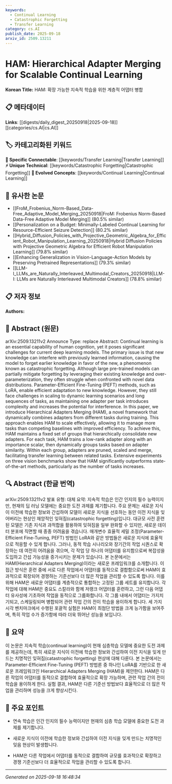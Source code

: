 ```yaml
---
keywords:
  - Continual Learning
  - Catastrophic Forgetting
  - Transfer Learning
category: cs.AI
publish_date: 2025-09-18
arxiv_id: 2509.13211
---
```


<!-- KEYWORD_LINKING_METADATA:
{
  "processed_timestamp": "2025-09-22 22:26:24.374485",
  "vocabulary_version": "1.0",
  "selected_keywords": [
    "Continual Learning",
    "Catastrophic Forgetting",
    "Transfer Learning"
  ],
  "rejected_keywords": [
    "Parameter-Efficient Fine-Tuning",
    "Hierarchical Adapters Merging"
  ],
  "similarity_scores": {
    "Continual Learning": 0.85,
    "Catastrophic Forgetting": 0.8,
    "Transfer Learning": 0.82
  },
  "extraction_method": "AI_prompt_based",
  "budget_applied": true
}
-->


# HAM: Hierarchical Adapter Merging for Scalable Continual Learning

**Korean Title:** HAM: 확장 가능한 지속적 학습을 위한 계층적 어댑터 병합

## 📋 메타데이터

**Links**: [[digests/daily_digest_20250918|2025-09-18]]   [[categories/cs.AI|cs.AI]]

## 🏷️ 카테고리화된 키워드
**🔗 Specific Connectable**: [[keywords/Transfer Learning|Transfer Learning]]
**⚡ Unique Technical**: [[keywords/Catastrophic Forgetting|Catastrophic Forgetting]]
**🚀 Evolved Concepts**: [[keywords/Continual Learning|Continual Learning]]

## 🔗 유사한 논문
- [[FroM_Frobenius_Norm-Based_Data-Free_Adaptive_Model_Merging_20250918|FroM: Frobenius Norm-Based Data-Free Adaptive Model Merging]] (80.5% similar)
- [[Personalization on a Budget: Minimally-Labeled Continual Learning for Resource-Efficient Seizure Detection]] (80.2% similar)
- [[Hybrid_Diffusion_Policies_with_Projective_Geometric_Algebra_for_Efficient_Robot_Manipulation_Learning_20250918|Hybrid Diffusion Policies with Projective Geometric Algebra for Efficient Robot Manipulation Learning]] (79.8% similar)
- [[Enhancing Generalization in Vision-Language-Action Models by Preserving Pretrained Representations]] (79.3% similar)
- [[LLM-I_LLMs_are_Naturally_Interleaved_Multimodal_Creators_20250918|LLM-I: LLMs are Naturally Interleaved Multimodal Creators]] (78.8% similar)

## 📋 저자 정보

**Authors:** 

## 📄 Abstract (원문)

arXiv:2509.13211v2 Announce Type: replace 
Abstract: Continual learning is an essential capability of human cognition, yet it poses significant challenges for current deep learning models. The primary issue is that new knowledge can interfere with previously learned information, causing the model to forget earlier knowledge in favor of the new, a phenomenon known as catastrophic forgetting. Although large pre-trained models can partially mitigate forgetting by leveraging their existing knowledge and over-parameterization, they often struggle when confronted with novel data distributions. Parameter-Efficient Fine-Tuning (PEFT) methods, such as LoRA, enable efficient adaptation to new knowledge. However, they still face challenges in scaling to dynamic learning scenarios and long sequences of tasks, as maintaining one adapter per task introduces complexity and increases the potential for interference. In this paper, we introduce Hierarchical Adapters Merging (HAM), a novel framework that dynamically combines adapters from different tasks during training. This approach enables HAM to scale effectively, allowing it to manage more tasks than competing baselines with improved efficiency. To achieve this, HAM maintains a fixed set of groups that hierarchically consolidate new adapters. For each task, HAM trains a low-rank adapter along with an importance scalar, then dynamically groups tasks based on adapter similarity. Within each group, adapters are pruned, scaled and merge, facilitating transfer learning between related tasks. Extensive experiments on three vision benchmarks show that HAM significantly outperforms state-of-the-art methods, particularly as the number of tasks increases.

## 🔍 Abstract (한글 번역)

arXiv:2509.13211v2 발표 유형: 대체
요약: 지속적 학습은 인간 인지의 필수 능력이지만, 현재의 딥 러닝 모델에는 중요한 도전 과제를 제기합니다. 주요 문제는 새로운 지식이 이전에 학습한 정보와 간섭하여 모델이 새로운 지식을 선호하는 동안 이전 지식을 잊어버리는 현상인 재앙적인 잊혀짐(catastrophic forgetting)입니다. 대규모 사전 훈련된 모델은 기존 지식과 과적합을 활용하여 잊혀짐을 일부 완화할 수 있지만, 새로운 데이터 분포에 직면할 때 종종 어려움을 겪습니다. 매개변수 효율적 세밀 조정(Parameter-Efficient Fine-Tuning, PEFT) 방법인 LoRA와 같은 방법들은 새로운 지식에 효율적으로 적응할 수 있게 합니다. 그러나, 동적 학습 시나리오와 장기간의 작업 시퀀스로 확장하는 데 여전히 어려움을 겪으며, 각 작업 당 하나의 어댑터를 유지함으로써 복잡성을 도입하고 간섭 가능성을 증가시키는 문제가 있습니다. 본 논문에서는 HAM(Hierarchical Adapters Merging)이라는 새로운 프레임워크를 소개합니다. 이 접근 방식은 훈련 중에 서로 다른 작업에서 어댑터를 동적으로 결합함으로써 HAM이 효과적으로 확장되어 경쟁하는 기준선보다 더 많은 작업을 관리할 수 있도록 합니다. 이를 위해 HAM은 새로운 어댑터를 계층적으로 통합하는 고정된 그룹 세트를 유지합니다. 각 작업에 대해 HAM은 중요도 스칼라와 함께 저랭크 어댑터를 훈련하고, 그런 다음 어댑터 유사성에 기초하여 작업을 동적으로 그룹화합니다. 각 그룹 내에서 어댑터는 가지치기되고, 스케일링되며 병합되어 관련 작업 간의 전이 학습을 용이하게 합니다. 세 가지 시각 벤치마크에서 수행된 포괄적 실험은 HAM이 최첨단 방법을 크게 능가함을 보여주며, 특히 작업 수가 증가함에 따라 더욱 뛰어난 성능을 보입니다.

## 📝 요약

이 논문은 지속적 학습(continual learning)이 현재 심층학습 모델에 중요한 도전 과제를 제공하는데, 특히 새로운 지식이 이전에 학습한 정보와 간섭하여 이전 지식을 잊게 만드는 치명적인 잊혀짐(catastrophic forgetting) 현상에 대해 다룬다. 본 논문에서는 Parameter-Efficient Fine-Tuning (PEFT) 방법론 중 하나인 LoRA를 기반으로 한 새로운 프레임워크인 Hierarchical Adapters Merging (HAM)을 제안한다. HAM은 다른 작업의 어댑터를 동적으로 결합하여 효율적으로 확장 가능하며, 관련 작업 간의 전이 학습을 용이하게 한다. 실험 결과, HAM은 다른 기준선 방법보다 효율적으로 더 많은 작업을 관리하며 성능을 크게 향상시킨다.

## 🎯 주요 포인트

- 연속 학습은 인간 인지의 필수 능력이지만 현재의 심층 학습 모델에 중요한 도전 과제를 제기합니다.

- 새로운 지식이 이전에 학습한 정보와 간섭하여 이전 지식을 잊게 만드는 치명적인 잊음 현상이 발생합니다.

- HAM은 다른 작업에서 어댑터를 동적으로 결합하여 규모를 효과적으로 확장하고 경쟁 기준선보다 더 효율적으로 작업을 관리할 수 있도록 합니다.

---

*Generated on 2025-09-18 16:48:34*
